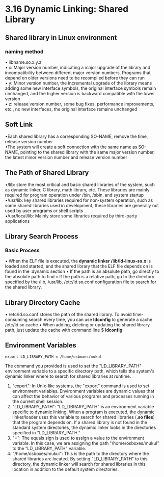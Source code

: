 # 3.16 Dynamic Linking: Shared Library



## Shared library in Linux environment

### naming method

• libname.so.x.y.z  
• x: Major version number, indicating a major upgrade of the library and incompatibility between different major version numbers, Programs that depend on older versions need to be recompiled before they can run  
• y: Minor version number, the incremental upgrade of the library means adding some new interface symbols, the original interface symbols remain unchanged, and the higher version is backward compatible with the lower version  
• z: release version number, some bug fixes, performance improvements, etc., no new interfaces, the original interface remains unchanged  

## Soft Link

•Each shared library has a corresponding SO-NAME, remove the time, release version number  
•The system will create a soft connection with the same name as SO-NAME, pointing to the shared library with the same major version number, the latest minor version number and release version number  

## The Path of Shared Library

•/lib: store the most critical and basic shared libraries of the system, such as dynamic linker, C library, math library, etc. These libraries are mainly required for program operation under /bin, /sbin, and system startup  
•/usr/lib: key shared libraries required for non-system operation, such as some shared libraries used in development, these libraries are generally not used by user programs or shell scripts  
•/usr/local/lib: Mainly store some libraries required by third-party applications  



## Library Search Process

### Basic Process

• When the ELF file is executed, the **dynamic linker** **/lib/ld-linux-so.x** is loaded and started, and the shared library that the ELF file depends on is found in the .dynamic section
• If the path is an absolute path, go directly to the absolute path to find
• If the path is a relative path, go to the directory specified by the /lib, /usr/lib, /etc/ld.so.conf configuration file to search for the shared library.

## Library Directory Cache

• /etc/ld.so.conf stores the path of the shared library. To avoid time-consuming search every time, you can use **ldconfig** to generate a cache /etc/ld.so.cache
• When adding, deleting or updating the shared library path, just update the cache with command line $ **ldconfig**

## Environment Variables

```
export LD_LIBRARY_PATH = /home/osboxes/mukul
```

The command you provided is used to set the "LD_LIBRARY_PATH" environment variable to a specific directory path, which tells the system's dynamic linker where to search for shared libraries at runtime.

1. "export": In Unix-like systems, the "export" command is used to set environment variables. Environment variables are dynamic values that can affect the behavior of various programs and processes running in the current shell session.  
2. "LD_LIBRARY_PATH": "LD_LIBRARY_PATH" is an environment variable specific to dynamic linking. When a program is executed, the dynamic linker/loader uses this variable to search for shared libraries (**.so files**) that the program depends on. If a shared library is not found in the standard system directories, the dynamic linker looks in the directories specified in "LD_LIBRARY_PATH."  
3. "=": The equals sign is used to assign a value to the environment variable. In this case, we are assigning the path "/home/osboxes/mukul" to the "LD_LIBRARY_PATH" variable.  
4. "/home/osboxes/mukul": This is the path to the directory where the shared libraries are located. By setting "LD_LIBRARY_PATH" to this directory, the dynamic linker will search for shared libraries in this location in addition to the default system directories.  